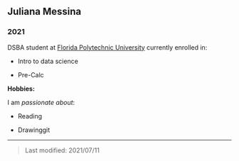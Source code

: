 ## Juliana Messina 

### 2021 

DSBA student at [Florida Polytechnic University](https://www.floridapoly.edu) currently enrolled in: 

- Intro to data science 

- Pre-Calc

**Hobbies:**

I am _passionate about_: 

- Reading

- Drawinggit

***

> Last modified: 2021/07/11